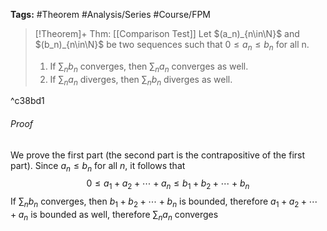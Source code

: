 **Tags:** #Theorem #Analysis/Series #Course/FPM

>[!Theorem]+ Thm: [[Comparison Test]]
> Let $(a_n)_{n\in\N}$ and $(b_n)_{n\in\N}$ be two sequences such that $0\leq a_n\leq b_n$ for all n.
> 1. If $\sum_n b_n$ converges, then $\sum_n a_n$ converges as well.
> 2. If $\sum_n a_n$ diverges, then $\sum_n b_n$ diverges as well.

^c38bd1

###### Proof
We prove the first part (the second part is the contrapositive of the first part).
Since $a_n\leq b_n$ for all $n$, it follows that 
$$0\leq a_1 + a_2 + \cdots+a_n \le b_1 + b_2 + \cdots + b_n$$
If $\sum_n b_n$ converges, then $b_1 + b_2 + \cdots + b_n$ is bounded, therefore $a_1 + a_2 + \cdots + a_n$ is bounded as well, therefore $\sum_n a_n$ converges